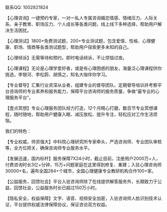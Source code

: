 联系QQ: 1002821824

【心理咨询】一键预约专家，一对一私人专属咨询婚恋情感、情绪压力、人际关系、亲子教育、职场压力、个人成长等各类问题，线上线下多种选择，帮助用户解决生活困扰。

【心理测试】1800+免费测试题，200+专业测试题，包含爱情、性格、心理健康、职场、情商等各类测试题型，帮助用户探索更多未知的自己。

【心理倾诉】无需等待和预约，即时电话倾诉，不让烦恼过夜。

【心理课程】无论是心理学爱好者，或是有心理困惑的朋友，海量泛心理课程供你挑选，李银河、李松蔚、胡慎之，知名大咖伴你学习。

【专业督导】汇集行业资深从业者，组建专业的督导团队，定期督导培训并考察平台咨询师的专业素养和服务能力，保障平台咨询师的服务质量，争做“最专业的心理服务平台”。

【壹点冥想】专业心理服务团队倾力打造，12个月精心打磨，数百节专业冥想课程，随时随地，帮助用户健康入眠、减压放松、提升专注，轻松应对工作生活烦恼。

我们的特色：

【专业权威，师资强大】中科院心理研究所专家牵头，严选咨询师、专业团队审核等，全方位把关，确保咨询师专业服务水平。

【发展迅速，国内标杆】服务保障7X24小时，截止目前，注册用户2000万+人，付费咨询时长3亿+分钟，15万+问题家庭在这里得到修复、重建；入驻心理咨询师30000+名，遍布全国284+个城市，全国心理健康专业教研机构合作100+家。

【公益服务，回馈社会】平台入驻咨询师除了在线提供解答服务外，长期致力于公益，回馈社会，公益服务时长已超过150万小时。

【隐私安全，权益保障】文字、语音、视频安全加密，入驻咨询师人脸识别技术认证，平台提供权威法律保障协议，保证咨访双方权益。

